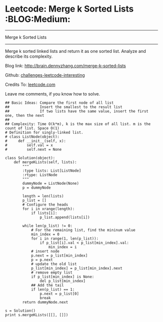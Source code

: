 # Leetcode: Merge k Sorted Lists     :BLOG:Medium:


---

Merge k Sorted Lists  

---

Merge k sorted linked lists and return it as one sorted list. Analyze and describe its complexity.  

Blog link: <http://brain.dennyzhang.com/merge-k-sorted-lists>  

Github: [challenges-leetcode-interesting](https://github.com/DennyZhang/challenges-leetcode-interesting/tree/master/merge-k-sorted-lists)  

Credits To: [leetcode.com](https://leetcode.com/problems/merge-k-sorted-lists/description)  

Leave me comments, if you know how to solve.  

    ## Basic Ideas: Compare the first node of all list
    ##              Insert the smallest to the result list
    ##              If two lists have the same value, insert the first one, then the next
    ##
    ## Complexity: Time O(k*m), k is the max size of all list. m is the count of list. Space O(1)
    # Definition for singly-linked list.
    # class ListNode(object):
    #     def __init__(self, x):
    #         self.val = x
    #         self.next = None
    
    class Solution(object):
        def mergeKLists(self, lists):
            """
            :type lists: List[ListNode]
            :rtype: ListNode
            """
            dummyNode = ListNode(None)
            p = dummyNode
    
            length = len(lists)
            p_list = []
            # Configure the heads
            for i in xrange(length):
                if lists[i]:
                    p_list.append(lists[i])
    
            while len(p_list) != 0:
                # For the remaining list, find the mininum value
                min_index = 0
                for i in range(1, len(p_list)):
                    if p_list[i].val < p_list[min_index].val:
                        min_index = i
                # insert node
                p.next = p_list[min_index]
                p = p.next
                # update the old list
                p_list[min_index] = p_list[min_index].next
                # remove empty list
                if p_list[min_index] is None:
                    del p_list[min_index]
                ## Add the tail
                if len(p_list) == 1:
                    p.next = p_list[0]
                    break
            return dummyNode.next
    
    s = Solution()
    print s.mergeKLists([[], []])